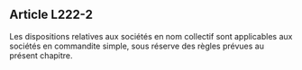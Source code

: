 Article L222-2
----
Les dispositions relatives aux sociétés en nom collectif sont applicables aux
sociétés en commandite simple, sous réserve des règles prévues au présent
chapitre.
